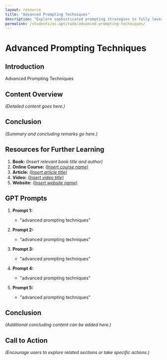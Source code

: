 ```yaml
---
layout: resource
title: "Advanced Prompting Techniques"
description: "Explore sophisticated prompting strategies to fully leverage the capabilities of Generative AI tools."
permalink: /students/ai-aptitude/advanced-prompting-techniques/
---
```


# Advanced Prompting Techniques

## Introduction
Advanced Prompting Techniques

## Content Overview
*(Detailed content goes here.)*

## Conclusion
*(Summary and concluding remarks go here.)*

## Resources for Further Learning

1. **Book:** *(Insert relevant book title and author)*
2. **Online Course:** [*(Insert course name)*](#)
3. **Article:** [*(Insert article title)*](#)
4. **Video:** [*(Insert video title)*](#)
5. **Website:** [*(Insert website name)*](#)

## GPT Prompts

1. **Prompt 1:**
   - "advanced prompting techniques"

2. **Prompt 2:**
   - "advanced prompting techniques"

3. **Prompt 3:**
   - "advanced prompting techniques"

4. **Prompt 4:**
   - "advanced prompting techniques"

5. **Prompt 5:**
   - "advanced prompting techniques"

## Conclusion
*(Additional concluding content can be added here.)*

## Call to Action
*(Encourage users to explore related sections or take specific actions.)*
